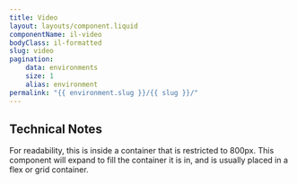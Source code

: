 ```yaml
---
title: Video
layout: layouts/component.liquid
componentName: il-video
bodyClass: il-formatted
slug: video
pagination:
    data: environments
    size: 1
    alias: environment
permalink: "{{ environment.slug }}/{{ slug }}/"
---
```


## Technical Notes

For readability, this is inside a container that is restricted to 800px. This component will expand to fill the container it is in, and is usually placed in a flex or grid container. 